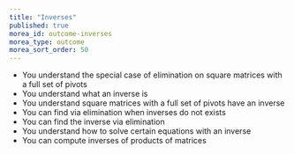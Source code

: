 ```yaml
---
title: "Inverses"
published: true
morea_id: outcome-inverses
morea_type: outcome
morea_sort_order: 50
---
```


  * You understand the special case of elimination on square matrices with a full set of pivots
  * You understand what an inverse is
  * You understand square matrices with a full set of pivots have an inverse
  * You can find via elimination when inverses do not exists
  * You can find the inverse via elimination
  * You understand how to solve certain equations with an inverse
  * You can compute inverses of products of matrices
